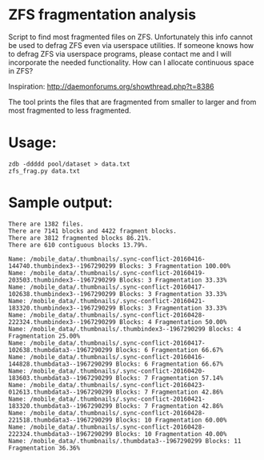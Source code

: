 # ZFS fragmentation analysis
Script to find most fragmented files on ZFS. Unfortunately this info cannot be used to defrag ZFS even via userspace utilities.
If someone knows how to defrag ZFS via userspace programs, please contact me and I will incorporate the needed functionality.
How can I allocate continuous space in ZFS?

Inspiration: http://daemonforums.org/showthread.php?t=8386

The tool prints the files that are fragmented from smaller to larger and from most fragmented to less fragmented.

# Usage:

```
zdb -ddddd pool/dataset > data.txt
zfs_frag.py data.txt
```

# Sample output:
```
There are 1382 files.
There are 7141 blocks and 4422 fragment blocks.
There are 3812 fragmented blocks 86.21%.
There are 610 contiguous blocks 13.79%.

Name: /mobile_data/.thumbnails/.sync-conflict-20160416-144740.thumbindex3--1967290299 Blocks: 3 Fragmentation 100.00%
Name: /mobile_data/.thumbnails/.sync-conflict-20160419-203503.thumbindex3--1967290299 Blocks: 3 Fragmentation 33.33%
Name: /mobile_data/.thumbnails/.sync-conflict-20160417-102638.thumbindex3--1967290299 Blocks: 3 Fragmentation 33.33%
Name: /mobile_data/.thumbnails/.sync-conflict-20160421-183320.thumbindex3--1967290299 Blocks: 3 Fragmentation 33.33%
Name: /mobile_data/.thumbnails/.sync-conflict-20160428-222324.thumbindex3--1967290299 Blocks: 4 Fragmentation 50.00%
Name: /mobile_data/.thumbnails/.thumbindex3--1967290299 Blocks: 4 Fragmentation 25.00%
Name: /mobile_data/.thumbnails/.sync-conflict-20160417-102638.thumbdata3--1967290299 Blocks: 6 Fragmentation 66.67%
Name: /mobile_data/.thumbnails/.sync-conflict-20160416-144828.thumbdata3--1967290299 Blocks: 6 Fragmentation 66.67%
Name: /mobile_data/.thumbnails/.sync-conflict-20160420-183603.thumbdata3--1967290299 Blocks: 7 Fragmentation 57.14%
Name: /mobile_data/.thumbnails/.sync-conflict-20160423-012613.thumbdata3--1967290299 Blocks: 7 Fragmentation 42.86%
Name: /mobile_data/.thumbnails/.sync-conflict-20160421-183320.thumbdata3--1967290299 Blocks: 7 Fragmentation 42.86%
Name: /mobile_data/.thumbnails/.sync-conflict-20160428-221518.thumbdata3--1967290299 Blocks: 10 Fragmentation 60.00%
Name: /mobile_data/.thumbnails/.sync-conflict-20160428-222324.thumbdata3--1967290299 Blocks: 10 Fragmentation 40.00%
Name: /mobile_data/.thumbnails/.thumbdata3--1967290299 Blocks: 11 Fragmentation 36.36%
```
